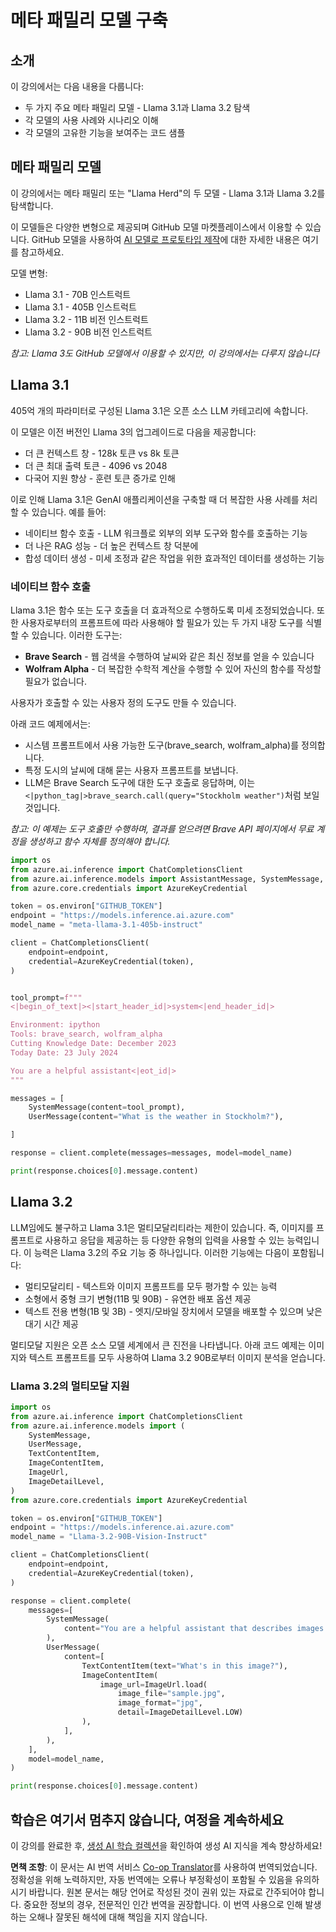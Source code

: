 <!--
CO_OP_TRANSLATOR_METADATA:
{
  "original_hash": "4c2a0b0c738b649ef049fb99a23be661",
  "translation_date": "2025-05-20T11:08:10+00:00",
  "source_file": "21-meta/README.md",
  "language_code": "ko"
}
-->
# 메타 패밀리 모델 구축

## 소개

이 강의에서는 다음 내용을 다룹니다:

- 두 가지 주요 메타 패밀리 모델 - Llama 3.1과 Llama 3.2 탐색
- 각 모델의 사용 사례와 시나리오 이해
- 각 모델의 고유한 기능을 보여주는 코드 샘플

## 메타 패밀리 모델

이 강의에서는 메타 패밀리 또는 "Llama Herd"의 두 모델 - Llama 3.1과 Llama 3.2를 탐색합니다.

이 모델들은 다양한 변형으로 제공되며 GitHub 모델 마켓플레이스에서 이용할 수 있습니다. GitHub 모델을 사용하여 [AI 모델로 프로토타입 제작](https://docs.github.com/en/github-models/prototyping-with-ai-models?WT.mc_id=academic-105485-koreyst)에 대한 자세한 내용은 여기를 참고하세요.

모델 변형:
- Llama 3.1 - 70B 인스트럭트
- Llama 3.1 - 405B 인스트럭트
- Llama 3.2 - 11B 비전 인스트럭트
- Llama 3.2 - 90B 비전 인스트럭트

*참고: Llama 3도 GitHub 모델에서 이용할 수 있지만, 이 강의에서는 다루지 않습니다*

## Llama 3.1

405억 개의 파라미터로 구성된 Llama 3.1은 오픈 소스 LLM 카테고리에 속합니다.

이 모델은 이전 버전인 Llama 3의 업그레이드로 다음을 제공합니다:

- 더 큰 컨텍스트 창 - 128k 토큰 vs 8k 토큰
- 더 큰 최대 출력 토큰 - 4096 vs 2048
- 다국어 지원 향상 - 훈련 토큰 증가로 인해

이로 인해 Llama 3.1은 GenAI 애플리케이션을 구축할 때 더 복잡한 사용 사례를 처리할 수 있습니다. 예를 들어:
- 네이티브 함수 호출 - LLM 워크플로 외부의 외부 도구와 함수를 호출하는 기능
- 더 나은 RAG 성능 - 더 높은 컨텍스트 창 덕분에
- 합성 데이터 생성 - 미세 조정과 같은 작업을 위한 효과적인 데이터를 생성하는 기능

### 네이티브 함수 호출

Llama 3.1은 함수 또는 도구 호출을 더 효과적으로 수행하도록 미세 조정되었습니다. 또한 사용자로부터의 프롬프트에 따라 사용해야 할 필요가 있는 두 가지 내장 도구를 식별할 수 있습니다. 이러한 도구는:

- **Brave Search** - 웹 검색을 수행하여 날씨와 같은 최신 정보를 얻을 수 있습니다
- **Wolfram Alpha** - 더 복잡한 수학적 계산을 수행할 수 있어 자신의 함수를 작성할 필요가 없습니다.

사용자가 호출할 수 있는 사용자 정의 도구도 만들 수 있습니다.

아래 코드 예제에서는:

- 시스템 프롬프트에서 사용 가능한 도구(brave_search, wolfram_alpha)를 정의합니다.
- 특정 도시의 날씨에 대해 묻는 사용자 프롬프트를 보냅니다.
- LLM은 Brave Search 도구에 대한 도구 호출로 응답하며, 이는 `<|python_tag|>brave_search.call(query="Stockholm weather")`처럼 보일 것입니다.

*참고: 이 예제는 도구 호출만 수행하며, 결과를 얻으려면 Brave API 페이지에서 무료 계정을 생성하고 함수 자체를 정의해야 합니다.*

```python 
import os
from azure.ai.inference import ChatCompletionsClient
from azure.ai.inference.models import AssistantMessage, SystemMessage, UserMessage
from azure.core.credentials import AzureKeyCredential

token = os.environ["GITHUB_TOKEN"]
endpoint = "https://models.inference.ai.azure.com"
model_name = "meta-llama-3.1-405b-instruct"

client = ChatCompletionsClient(
    endpoint=endpoint,
    credential=AzureKeyCredential(token),
)


tool_prompt=f"""
<|begin_of_text|><|start_header_id|>system<|end_header_id|>

Environment: ipython
Tools: brave_search, wolfram_alpha
Cutting Knowledge Date: December 2023
Today Date: 23 July 2024

You are a helpful assistant<|eot_id|>
"""

messages = [
    SystemMessage(content=tool_prompt),
    UserMessage(content="What is the weather in Stockholm?"),

]

response = client.complete(messages=messages, model=model_name)

print(response.choices[0].message.content)
```

## Llama 3.2

LLM임에도 불구하고 Llama 3.1은 멀티모달리티라는 제한이 있습니다. 즉, 이미지를 프롬프트로 사용하고 응답을 제공하는 등 다양한 유형의 입력을 사용할 수 있는 능력입니다. 이 능력은 Llama 3.2의 주요 기능 중 하나입니다. 이러한 기능에는 다음이 포함됩니다:

- 멀티모달리티 - 텍스트와 이미지 프롬프트를 모두 평가할 수 있는 능력
- 소형에서 중형 크기 변형(11B 및 90B) - 유연한 배포 옵션 제공
- 텍스트 전용 변형(1B 및 3B) - 엣지/모바일 장치에서 모델을 배포할 수 있으며 낮은 대기 시간 제공

멀티모달 지원은 오픈 소스 모델 세계에서 큰 진전을 나타냅니다. 아래 코드 예제는 이미지와 텍스트 프롬프트를 모두 사용하여 Llama 3.2 90B로부터 이미지 분석을 얻습니다.

### Llama 3.2의 멀티모달 지원

```python 
import os
from azure.ai.inference import ChatCompletionsClient
from azure.ai.inference.models import (
    SystemMessage,
    UserMessage,
    TextContentItem,
    ImageContentItem,
    ImageUrl,
    ImageDetailLevel,
)
from azure.core.credentials import AzureKeyCredential

token = os.environ["GITHUB_TOKEN"]
endpoint = "https://models.inference.ai.azure.com"
model_name = "Llama-3.2-90B-Vision-Instruct"

client = ChatCompletionsClient(
    endpoint=endpoint,
    credential=AzureKeyCredential(token),
)

response = client.complete(
    messages=[
        SystemMessage(
            content="You are a helpful assistant that describes images in details."
        ),
        UserMessage(
            content=[
                TextContentItem(text="What's in this image?"),
                ImageContentItem(
                    image_url=ImageUrl.load(
                        image_file="sample.jpg",
                        image_format="jpg",
                        detail=ImageDetailLevel.LOW)
                ),
            ],
        ),
    ],
    model=model_name,
)

print(response.choices[0].message.content)
```

## 학습은 여기서 멈추지 않습니다, 여정을 계속하세요

이 강의를 완료한 후, [생성 AI 학습 컬렉션](https://aka.ms/genai-collection?WT.mc_id=academic-105485-koreyst)을 확인하여 생성 AI 지식을 계속 향상하세요!

**면책 조항**:
이 문서는 AI 번역 서비스 [Co-op Translator](https://github.com/Azure/co-op-translator)를 사용하여 번역되었습니다. 정확성을 위해 노력하지만, 자동 번역에는 오류나 부정확성이 포함될 수 있음을 유의하시기 바랍니다. 원본 문서는 해당 언어로 작성된 것이 권위 있는 자료로 간주되어야 합니다. 중요한 정보의 경우, 전문적인 인간 번역을 권장합니다. 이 번역 사용으로 인해 발생하는 오해나 잘못된 해석에 대해 책임을 지지 않습니다.